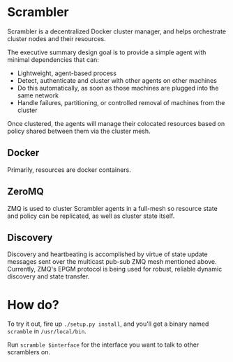 Scrambler
===

Scrambler is a decentralized Docker cluster manager, and helps orchestrate cluster nodes and their resources.

The executive summary design goal is to provide a simple agent with minimal dependencies that can:

* Lightweight, agent-based process
* Detect, authenticate and cluster with other agents on other machines
* Do this automatically, as soon as those machines are plugged into the same network
* Handle failures, partitioning, or controlled removal of machines from the cluster

Once clustered, the agents will manage their colocated resources based on policy shared between them via the cluster mesh.

Docker
---
Primarily, resources are docker containers.

ZeroMQ
---
ZMQ is used to cluster Scrambler agents in a full-mesh so resource state and policy can be replicated, as well as cluster state itself.

Discovery
---
Discovery and heartbeating is accomplished by virtue of state update messages sent over the
multicast pub-sub ZMQ mesh mentioned above. Currently, ZMQ's EPGM protocol is being used for
robust, reliable dynamic discovery and state transfer.

How do?
===

To try it out, fire up `./setup.py install`, and you'll get a binary named `scramble` in `/usr/local/bin`.

Run `scramble $interface` for the interface you want to talk to other scramblers on.
